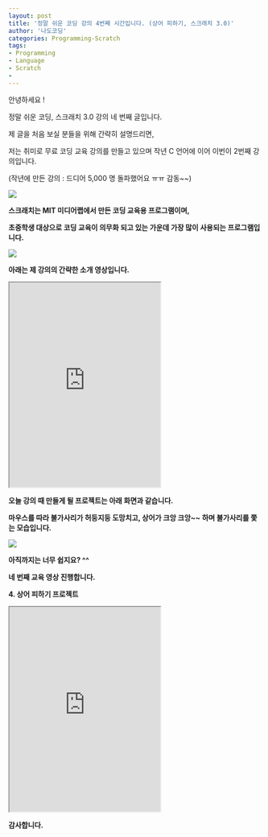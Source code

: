 ```yaml
---
layout: post
title: '정말 쉬운 코딩 강의 4번째 시간입니다. (상어 피하기, 스크래치 3.0)'
author: '나도코딩'
categories: Programming-Scratch
tags:
- Programming
- Language
- Scratch
-
---
```



<script> location.href='https://cafe.naver.com/develoid/854105' ; </script>

<p>안녕하세요 !</p><p>정말 쉬운 코딩, 스크래치 3.0 강의 네 번째 글입니다.</p><p>제 글을 처음 보실 분들을 위해 간략히 설명드리면,&nbsp;</p><p>저는 취미로 무료 코딩 교육 강의를 만들고 있으며 작년 C 언어에 이어 이번이 2번째 강의입니다.&nbsp;</p><p>(작년에 만든 강의 : 드디어 5,000 명 돌파했어요 ㅠㅠ 감동~~)</p><p><img src="https://cafeptthumb-phinf.pstatic.net/MjAxOTAyMjVfMTY2/MDAxNTUxMDYwNTAzMzMx.Tv1L3np8912HbBFQFMWjkW-qU4ttG2NzLwZ6fJ9Wn-8g.WlJaOz2qOpQ8O_NMk7lY4zPC6qS20NSbOecfitsRQtQg.PNG.nadocoding/5000.png?type=w740"><b></p><p>스크래치는 MIT 미디어랩에서 만든 코딩 교육용 프로그램이며,</p><p>초중학생 대상으로 코딩 교육이 의무화 되고 있는 가운데 가장 많이 사용되는 프로그램입니다.</p><p><img src="https://cafeptthumb-phinf.pstatic.net/MjAxOTAyMjVfMTU5/MDAxNTUxMDYwNjUxMTEx.v1e8mfQprbNJCJdXmk6yt3aV7NWVdk3cqt0Lmgbi6bog.DOHPEZm8kjoJ-3qfGBWN6Xsl-W868P1_vEBG8mN9DqYg.PNG.nadocoding/6.png?type=w740"><b></p><p>아래는 제 강의의 간략한 소개 영상입니다.</p><p><iframe src="https://www.youtube.com/embed/xN8O_mhR-7Y?wmode=opaque"  height="407px" frame scrolling="no" allowfullscreen="allowfullscreen"></iframe><b></p><p>오늘 강의 때 만들게 될 프로젝트는 아래 화면과 같습니다.</p><p>마우스를 따라 불가사리가 허둥지둥 도망치고, 상어가 크앙 크앙~~ 하며 불가사리를 쫓는 모습입니다.</p><p><img src="https://cafeptthumb-phinf.pstatic.net/MjAxOTAyMjVfOTkg/MDAxNTUxMDYwNjc5NDM0.9MtIHjhJUf4sqVumxvw5_mtsVikYhPGjRsGrYXZ1bGsg.LPRbjNz5K77ARf852q6vPYrwyMJt_XWNzUyjAo9ddIsg.GIF.nadocoding/%EC%83%81%EC%96%B4%ED%94%BC%ED%95%98%EA%B8%B0.gif?type=w740"><b></p><p>아직까지는 너무 쉽지요? ^^</p><p>네 번째 교육 영상 진행합니다.</p><p>4. 상어 피하기 프로젝트</p><p><iframe src="https://www.youtube.com/embed/_IPilAXAknM?wmode=opaque"  height="407px" frame scrolling="no" allowfullscreen="allowfullscreen"></iframe><b></p><p>감사합니다.</p>

